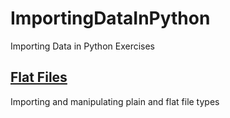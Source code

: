 # ImportingDataInPython
Importing Data in Python Exercises

## [Flat Files](./FlatFiles.py)
Importing and manipulating plain and flat file types
